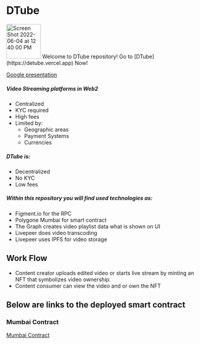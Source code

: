 # DTube 
<img width="91" alt="Screen Shot 2022-06-04 at 12 40 00 PM" src="https://user-images.githubusercontent.com/40780409/172035454-04e0aab7-a2ff-42d6-9399-129f617b2c9f.png">
Welcome to DTube repository!  Go to [DTube](https://detube.vercel.app) Now!

[Google presentation](https://docs.google.com/presentation/d/1f9LPbBs8pBeN55UaWnnNeViGVNR-7DFArgO4vkJDS7U/edit?usp=sharing)

##### Video Streaming platforms in Web2
- Centralized
- KYC required
- High fees
- Limited by:
  - Geographic areas
  - Payment Systems
  - Currencies

##### DTube is:
- Decentralized
- No KYC
- Low fees


##### Within this repository you will find used technologies as:
- Figment.io for the RPC
- Polygone Mumbai for smart contract
- The Graph creates video playlist data what is shown on UI
- Livepeer does video transcoding
- Livepeer uses IPFS for video storage 



## Work Flow
- Content creator uploads edited video or starts live stream by minting an NFT that symbolizes video ownership.  
- Content consumer can view the video and or own the NFT 

## Below are links to the deployed smart contract

### Mumbai Contract
[Mumbai Contract](https://mumbai.polygonscan.com/address/0xcBd9d89d1EdE18A8E6313825b7a219c310bb41dA#code)
